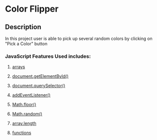 # Color Flipper

## Description

In this project user is able to pick up several random colors by clicking on "Pick a Color" button

### JavaScript Features Used includes:

1) [arrays](https://developer.mozilla.org/en-US/docs/Web/JavaScript/Reference/Global_Objects/Array)

2) [document.getElementById()](https://developer.mozilla.org/en-US/docs/Web/API/Document/getElementById)

3) [document.querySelector()](https://developer.mozilla.org/en-US/docs/Web/API/Document/querySelector)

4) [addEventListener()](https://developer.mozilla.org/en-US/docs/Web/API/EventTarget/addEventListener)

5) [Math.floor()](https://developer.mozilla.org/en-US/docs/Web/JavaScript/Reference/Global_Objects/Math/floor)

6) [Math.random()](https://developer.mozilla.org/en-US/docs/Web/JavaScript/Reference/Global_Objects/Math/random)

7) [array.length](https://developer.mozilla.org/en-US/docs/Web/JavaScript/Reference/Global_Objects/Array/length)

8) [functions](https://developer.mozilla.org/en-US/docs/Web/JavaScript/Guide/Functions)
